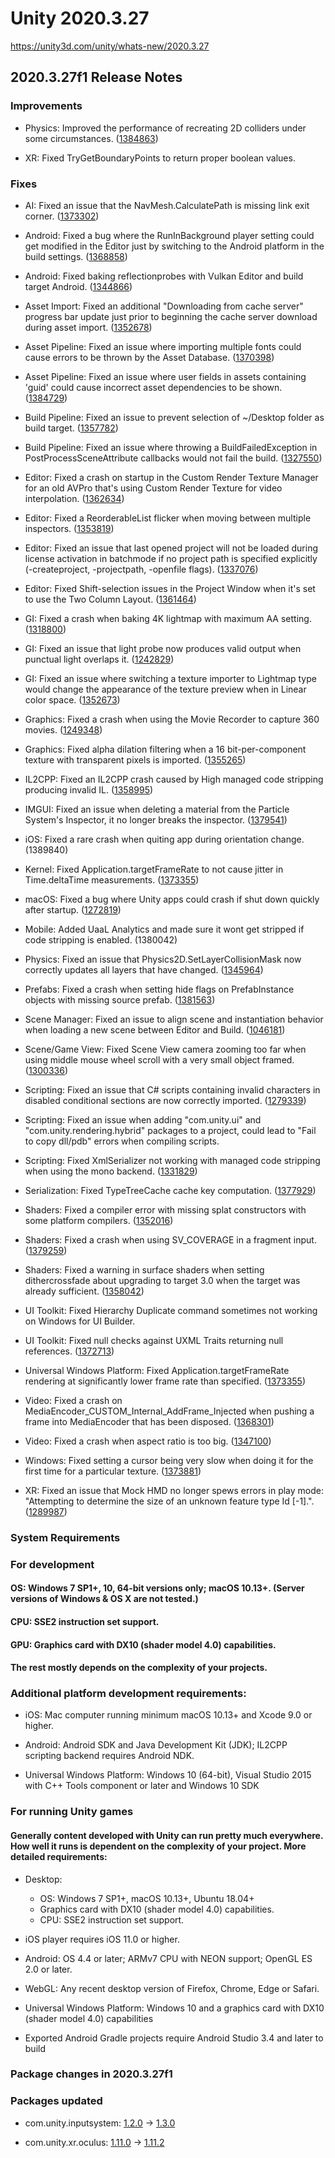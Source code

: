 # Unity 2020.3.27
https://unity3d.com/unity/whats-new/2020.3.27

## 2020.3.27f1 Release Notes


### Improvements
<ul>
<li><p>Physics: Improved the performance of recreating 2D colliders under some circumstances. (<a href="https://issuetracker.unity3d.com/issues/physics2d-dot-destroyshapes-has-an-enormous-impact-on-performances-even-when-very-few-physics-shapes-exist">1384863</a>)</p></li>
<li><p>XR: Fixed TryGetBoundaryPoints to return proper boolean values.</p></li>
</ul>

### Fixes
<ul>
<li><p>AI: Fixed an issue that the NavMesh.CalculatePath is missing link exit corner. (<a href="https://issuetracker.unity3d.com/issues/the-navigation-system-returns-an-incorrect-path-when-links-are-involved">1373302</a>)</p></li>
<li><p>Android: Fixed a bug where the RunInBackground player setting could get modified in the Editor just by switching to the Android platform in the build settings. (<a href="https://issuetracker.unity3d.com/issues/android-run-in-background-is-turned-off-when-selecting-the-android-platform-and-switching-back-to-the-standalone-platform">1368858</a>)</p></li>
<li><p>Android: Fixed baking reflectionprobes with Vulkan Editor and build target Android. (<a href="https://issuetracker.unity3d.com/issues/image-invalid-format-error-is-thrown-when-generating-lights-on-vulkan-graphics-api-and-android-build-target">1344866</a>)</p></li>
<li><p>Asset Import: Fixed an additional "Downloading from cache server" progress bar update just prior to beginning the cache server download during asset import. (<a href="https://issuetracker.unity3d.com/issues/import-progress-bar-doesnt-refreshing-when-downloading-from-cache">1352678</a>)</p></li>
<li><p>Asset Pipeline: Fixed an issue where importing multiple fonts could cause errors to be thrown by the Asset Database. (<a href="https://issuetracker.unity3d.com/issues/errors-are-thrown-when-re-importing-asset-folders-containing-ttf-files">1370398</a>)</p></li>
<li><p>Asset Pipeline: Fixed an issue where user fields in assets containing 'guid' could cause incorrect asset dependencies to be shown. (<a href="https://issuetracker.unity3d.com/issues/incorrect-dependencies-in-assetdatabase-dot-getdependencies">1384729</a>)</p></li>
<li><p>Build Pipeline: Fixed an issue to prevent selection of ~/Desktop folder as build target. (<a href="https://issuetracker.unity3d.com/issues/all-files-are-deleted-when-building-an-ios-player-to-the-desktop">1357782</a>)</p></li>
<li><p>Build Pipeline: Fixed an issue where throwing a BuildFailedException in PostProcessSceneAttribute callbacks would not fail the build. (<a href="https://issuetracker.unity3d.com/issues/build-doesnt-fail-when-buildfailedexception-is-thrown-in-the-postprocessscene-callback-and-the-build-button-is-used">1327550</a>)</p></li>
<li><p>Editor: Fixed a crash on startup in the Custom Render Texture Manager for an old AVPro that's using Custom Render Texture for video interpolation. (<a href="https://issuetracker.unity3d.com/issues/editor-crashes-after-assertion-failed-on-expression-input-end-equals-end-error-when-opening-game-view">1362634</a>)</p></li>
<li><p>Editor: Fixed a ReorderableList flicker when moving between multiple inspectors. (<a href="https://issuetracker.unity3d.com/issues/moving-the-mouse-around-2-inspector-windows-which-show-arrays-of-different-levels-makes-the-elements-in-the-inspectors-flicker">1353819</a>)</p></li>
<li><p>Editor: Fixed an issue that last opened project will not be loaded during license activation in batchmode if no project path is specified explicitly (-createproject, -projectpath, -openfile flags). (<a href="https://issuetracker.unity3d.com/issues/activating-unity-license-in-batch-mode-tries-to-open-last-opened-project">1337076</a>)</p></li>
<li><p>Editor: Fixed Shift-selection issues in the Project Window when it's set to use the Two Column Layout. (<a href="https://issuetracker.unity3d.com/issues/multiselect-with-the-keyboard-does-not-work-as-intended-when-using-arrows-shift-and-ctrl">1361464</a>)</p></li>
<li><p>GI: Fixed a crash when baking 4K lightmap with maximum AA setting. (<a href="https://issuetracker.unity3d.com/issues/openrl-error-is-thrown-slash-editor-crashes-when-generating-lighting-with-4096-max-lightmap-size">1318800</a>)</p></li>
<li><p>GI: Fixed an issue that light probe now produces valid output when punctual light overlaps it. (<a href="https://issuetracker.unity3d.com/issues/point-lights-have-no-guard-when-light-probes-are-near-or-overlapping-them-in-progressive-lightmapper">1242829</a>)</p></li>
<li><p>GI: Fixed an issue where switching a texture importer to Lightmap type would change the appearance of the texture preview when in Linear color space. (<a href="https://issuetracker.unity3d.com/issues/webgl-lightmap-gets-darker-when-changing-to-compressed-or-higher-than-16-bit-texture-format-and-switched-to-webgl-platform">1352673</a>)</p></li>
<li><p>Graphics: Fixed a crash when using the Movie Recorder to capture 360 movies. (<a href="https://issuetracker.unity3d.com/issues/unity-recorder-crash-in-shader-getsubshaderwithtagvalue-after-loading-a-scene-asynchronously-while-recording-a-360-view-movie">1249348</a>)</p></li>
<li><p>Graphics: Fixed alpha dilation filtering when a 16 bit-per-component texture with transparent pixels is imported. (<a href="https://issuetracker.unity3d.com/issues/edge-artifacts-are-not-fixed-when-alpha-is-transparency-parameter-is-enabled-on-the-texture">1355265</a>)</p></li>
<li><p>IL2CPP: Fixed an IL2CPP crash caused by High managed code stripping producing invalid IL. (<a href="https://issuetracker.unity3d.com/issues/il2cpp-build-fails-when-managed-stripping-level-is-set-to-high">1358995</a>)</p></li>
<li><p>IMGUI: Fixed an issue when deleting a material from the Particle System's Inspector, it no longer breaks the inspector. (<a href="https://issuetracker.unity3d.com/issues/particles-inspector-breaks-and-errors-are-thrown-when-the-material-field-is-deleted-from-the-particle-system">1379541</a>)</p></li>
<li><p>iOS: Fixed a rare crash when quiting app during orientation change. (1389840)</p></li>
<li><p>Kernel: Fixed Application.targetFrameRate to not cause jitter in Time.deltaTime measurements. (<a href="https://issuetracker.unity3d.com/issues/uwp-application-dot-targetframerate-doesnt-work-when-building-in-uwp">1373355</a>)</p></li>
<li><p>macOS: Fixed a bug where Unity apps could crash if shut down quickly after startup. (<a href="https://issuetracker.unity3d.com/issues/macos-built-player-crashes-sometimes-when-exiting-it">1272819</a>)</p></li>
<li><p>Mobile: Added UaaL Analytics and made sure it wont get stripped if code stripping is enabled. (1380042)</p></li>
<li><p>Physics: Fixed an issue that Physics2D.SetLayerCollisionMask now correctly updates all layers that have changed. (<a href="https://issuetracker.unity3d.com/issues/physics2d-dot-getlayercollisionmask-and-setlayercollisionmask-are-returning-values-that-do-not-match-the-editor">1345964</a>)</p></li>
<li><p>Prefabs: Fixed a crash when setting hide flags on PrefabInstance objects with missing source prefab. (<a href="https://issuetracker.unity3d.com/issues/crash-when-calling-hideflags-after-removing-missing-nested-prefab">1381563</a>)</p></li>
<li><p>Scene Manager: Fixed an issue to align scene and instantiation behavior when loading a new scene between Editor and Build. (<a href="https://issuetracker.unity3d.com/issues/activescene-differs-between-editor-and-build-when-loading-a-new-scene">1046181</a>)</p></li>
<li><p>Scene/Game View: Fixed Scene View camera zooming too far when using middle mouse wheel scroll with a very small object framed. (<a href="https://issuetracker.unity3d.com/issues/scene-camera-zoom-sensitivity-is-not-high-enough">1300336</a>)</p></li>
<li><p>Scripting: Fixed an issue that C# scripts containing invalid characters in disabled conditional sections are now correctly imported. (<a href="https://issuetracker.unity3d.com/issues/unity-doesnt-recognise-the-script-as-monobehaviour-script-when-theres-a-grave-accent-in-an-number-if-false-block-inside-a-namespace">1279339</a>)</p></li>
<li><p>Scripting: Fixed an issue when adding "com.unity.ui" and "com.unity.rendering.hybrid" packages to a project, could lead to "Fail to copy dll/pdb" errors when compiling scripts.</p></li>
<li><p>Scripting: Fixed XmlSerializer not working with managed code stripping when using the mono backend. (<a href="https://issuetracker.unity3d.com/issues/class-get-stripped-when-using-preserve-attribute-with-mono-backend">1331829</a>)</p></li>
<li><p>Serialization: Fixed TypeTreeCache cache key computation. (<a href="https://issuetracker.unity3d.com/issues/editor-and-player-crashes-on-build-when-the-built-scene-contains-a-dictionary-with-serializefield-and-added-values">1377929</a>)</p></li>
<li><p>Shaders: Fixed a compiler error with missing splat constructors with some platform compilers. (<a href="https://issuetracker.unity3d.com/issues/glsl-compilation-fails-with-implicit-cast-from-float-to-vec2-error-when-using-opengl-slash-vulkan">1352016</a>)</p></li>
<li><p>Shaders: Fixed a crash when using SV_COVERAGE in a fragment input. (<a href="https://issuetracker.unity3d.com/issues/android-sv-coverage-gets-mistranslated-from-hlsl-to-glsl-when-compiling-and-causing-a-compile-error">1379259</a>)</p></li>
<li><p>Shaders: Fixed a warning in surface shaders when setting dithercrossfade about upgrading to target 3.0 when the target was already sufficient. (<a href="https://issuetracker.unity3d.com/issues/number-pragma-target-3-dot-0-compile-error-non-hlsl">1358042</a>)</p></li>
<li><p>UI Toolkit: Fixed Hierarchy Duplicate command sometimes not working on Windows for UI Builder.</p></li>
<li><p>UI Toolkit: Fixed null checks against UXML Traits returning null references. (<a href="https://issuetracker.unity3d.com/issues/nullreferenceexception-error-appears-when-creating-uidocument-in-ui-toolkit">1372713</a>)</p></li>
<li><p>Universal Windows Platform: Fixed Application.targetFrameRate rendering at significantly lower frame rate than specified. (<a href="https://issuetracker.unity3d.com/issues/uwp-application-dot-targetframerate-doesnt-work-when-building-in-uwp">1373355</a>)</p></li>
<li><p>Video: Fixed a crash on MediaEncoder_CUSTOM_Internal_AddFrame_Injected when pushing a frame into MediaEncoder that has been disposed. (<a href="https://issuetracker.unity3d.com/issues/crash-on-mediaencoder-custom-internal-addframe-injected-when-pushing-a-frame-into-mediaencoder-that-has-been-disposed">1368301</a>)</p></li>
<li><p>Video: Fixed a crash when aspect ratio is too big. (<a href="https://issuetracker.unity3d.com/issues/editor-crash-crash-on-videoclipimporter-dot-getpreviewtexture-when-clicking-on-an-mp4-video-in-the-editor">1347100</a>)</p></li>
<li><p>Windows: Fixed setting a cursor being very slow when doing it for the first time for a particular texture. (<a href="https://issuetracker.unity3d.com/issues/high-performance-when-an-icon-is-set-as-a-cursor-for-the-first-time-with-setcursor-on-windows">1373881</a>)</p></li>
<li><p>XR: Fixed an issue that Mock HMD no longer spews errors in play mode: "Attempting to determine the size of an unknown feature type Id [-1].". (<a href="https://issuetracker.unity3d.com/issues/xr-sdk-mockhmd-xri-console-is-spammed-with-errors-when-using-mock-hmd-in-editor-in-play-mode">1289987</a>)</p></li>
</ul>

### System Requirements

### For development

#### OS: Windows 7 SP1+, 10, 64-bit versions only; macOS 10.13+. (Server versions of Windows & OS X are not tested.)

#### CPU: SSE2 instruction set support.

#### GPU: Graphics card with DX10 (shader model 4.0) capabilities.

#### The rest mostly depends on the complexity of your projects.

### Additional platform development requirements:
<ul>
<li><p>iOS: Mac computer running minimum macOS 10.13+ and Xcode 9.0 or higher.</p></li>
<li><p>Android: Android SDK and Java Development Kit (JDK); IL2CPP scripting backend requires Android NDK.</p></li>
<li><p>Universal Windows Platform: Windows 10 (64-bit), Visual Studio 2015 with C++ Tools component or later and Windows 10 SDK</p></li>
</ul>

### For running Unity games

#### Generally content developed with Unity can run pretty much everywhere. How well it runs is dependent on the complexity of your project. More detailed requirements:
<ul>
<li><p>Desktop:</p> 
<ul>
<li>OS: Windows 7 SP1+, macOS 10.13+, Ubuntu 18.04+</li>
<li>Graphics card with DX10 (shader model 4.0) capabilities.</li>
<li>CPU: SSE2 instruction set support.</li>
</ul></li>
<li><p>iOS player requires iOS 11.0 or higher.</p></li>
<li><p>Android: OS 4.4 or later; ARMv7 CPU with NEON support; OpenGL ES 2.0 or later.</p></li>
<li><p>WebGL: Any recent desktop version of Firefox, Chrome, Edge or Safari.</p></li>
<li><p>Universal Windows Platform: Windows 10 and a graphics card with DX10 (shader model 4.0) capabilities</p></li>
<li><p>Exported Android Gradle projects require Android Studio 3.4 and later to build</p></li>
</ul>

### Package changes in 2020.3.27f1

### Packages updated
<ul>
<li><p>com.unity.inputsystem: <a href="https://docs.unity3d.com/Packages/com.unity.inputsystem@1.2//changelog/CHANGELOG.html">1.2.0</a> → <a href="https://docs.unity3d.com/Packages/com.unity.inputsystem@1.3//changelog/CHANGELOG.html">1.3.0</a></p></li>
<li><p>com.unity.xr.oculus: <a href="https://docs.unity3d.com/Packages/com.unity.xr.oculus@1.11//changelog/CHANGELOG.html">1.11.0</a> → <a href="https://docs.unity3d.com/Packages/com.unity.xr.oculus@1.11//changelog/CHANGELOG.html">1.11.2</a></p></li>
</ul>
